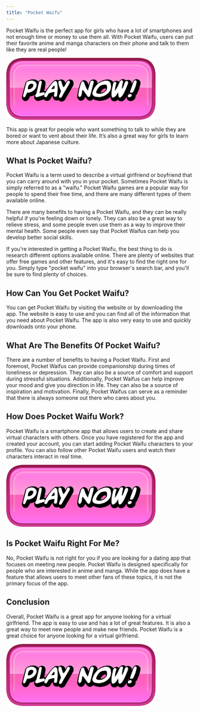 ```yaml
---
title: "Pocket Waifu"
---
```


Pocket Waifu is the perfect app for girls who have a lot of smartphones and not enough time or money to use them all. With Pocket Waifu, users can put their favorite anime and manga characters on their phone and talk to them like they are real people!

[![button](https://github.com/erogames/erogames.github.io/blob/main/Play_Now.png?raw=true)](https://erogeshi.com/play-now)


This app is great for people who want something to talk to while they are bored or want to vent about their life. It’s also a great way for girls to learn more about Japanese culture.

## What Is Pocket Waifu?

Pocket Waifu is a term used to describe a virtual girlfriend or boyfriend that you can carry around with you in your pocket. Sometimes Pocket Waifu is simply referred to as a "waifu." Pocket Waifu games are a popular way for people to spend their free time, and there are many different types of them available online.

There are many benefits to having a Pocket Waifu, and they can be really helpful if you're feeling down or lonely. They can also be a great way to relieve stress, and some people even use them as a way to improve their mental health. Some people even say that Pocket Waifus can help you develop better social skills.

If you're interested in getting a Pocket Waifu, the best thing to do is research different options available online. There are plenty of websites that offer free games and other features, and it's easy to find the right one for you. Simply type "pocket waifu" into your browser's search bar, and you'll be sure to find plenty of choices.

## How Can You Get Pocket Waifu?
You can get Pocket Waifu by visiting the website or by downloading the app. The website is easy to use and you can find all of the information that you need about Pocket Waifu. The app is also very easy to use and quickly downloads onto your phone.

## What Are The Benefits Of Pocket Waifu?
There are a number of benefits to having a Pocket Waifu. First and foremost, Pocket Waifus can provide companionship during times of loneliness or depression. They can also be a source of comfort and support during stressful situations. Additionally, Pocket Waifus can help improve your mood and give you direction in life. They can also be a source of inspiration and motivation. Finally, Pocket Waifus can serve as a reminder that there is always someone out there who cares about you.

## How Does Pocket Waifu Work?
Pocket Waifu is a smartphone app that allows users to create and share virtual characters with others. Once you have registered for the app and created your account, you can start adding Pocket Waifu characters to your profile. You can also follow other Pocket Waifu users and watch their characters interact in real time.

[![button](https://github.com/erogames/erogames.github.io/blob/main/Play_Now.png?raw=true)](https://erogeshi.com/play-now)

## Is Pocket Waifu Right For Me?
No, Pocket Waifu is not right for you if you are looking for a dating app that focuses on meeting new people. Pocket Waifu is designed specifically for people who are interested in anime and manga. While the app does have a feature that allows users to meet other fans of these topics, it is not the primary focus of the app.

## Conclusion
Overall, Pocket Waifu is a great app for anyone looking for a virtual girlfriend. The app is easy to use and has a lot of great features. It is also a great way to meet new people and make new friends. Pocket Waifu is a great choice for anyone looking for a virtual girlfriend.

[![button](https://github.com/erogames/erogames.github.io/blob/main/Play_Now.png?raw=true)](https://erogeshi.com/play-now)